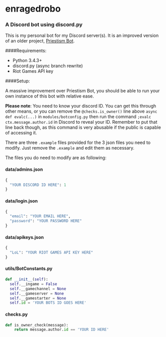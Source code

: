 # enragedrobo
### A Discord bot using discord.py

This is my personal bot for my Discord server(s). It is an improved version of an older project, [Priestism Bot](https://github.com/enragednuke/priestism_bot).

####Requirements:

 * Python 3.4.3+
 * discord.py (async branch rewrite)
 * Riot Games API key


####Setup:

A massive improvement over Priestism Bot, you should be able to run your own instance of this bot with relative ease. 

**Please note**: You need to know your discord ID. You can get this through other means, or you can remove the `@checks.is_owner()` line above `async def evalc(...)` in `modules/botconfig.py` then run the command `;evalc ctx.message.author.id` in Discord to reveal your ID. Remember to put that line back though, as this command is very abusable if the public is capable of accessing it.

There are three `.example` files provided for the 3 json files you need to modify. Just remove the `.example` and edit them as necessary.

The files you do need to modify are as following:

#### data/admins.json
```py
{
  "YOUR DISCORD ID HERE": 1
}
```

#### data/login.json
```py
{
  "email": "YOUR EMAIL HERE",
  "password": "YOUR PASSWORD HERE"
}
```

#### data/apikeys.json
```py
{
  "LoL": "YOUR RIOT GAMES API KEY HERE"
}
```

#### utils/BotConstants.py
```py
def __init__(self):
  self.__ingame = False
  self.__gamechannel = None
  self.__gameserver = None
  self.__gamestarter = None
  self.id = 'YOUR BOTS ID GOES HERE'
```

#### checks.py
```py
def is_owner_check(message):
    return message.author.id == 'YOUR ID HERE'
```

